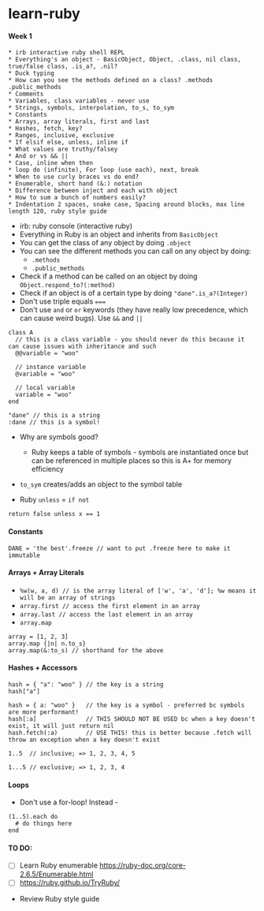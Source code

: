 # learn-ruby
#### Week 1
```
* irb interactive ruby shell REPL
* Everything's an object - BasicObject, Object, .class, nil class, true/false class, .is_a?, .nil?
* Duck typing
* How can you see the methods defined on a class? .methods .public_methods
* Comments
* Variables, class variables - never use
* Strings, symbols, interpolation, to_s, to_sym
* Constants
* Arrays, array literals, first and last
* Hashes, fetch, key?
* Ranges, inclusive, exclusive
* If elsif else, unless, inline if
* What values are truthy/falsey
* And or vs && ||
* Case, inline when then
* loop do (infinite), For loop (use each), next, break
* When to use curly braces vs do end?
* Enumerable, short hand (&:) notation
* Difference between inject and each with object
* How to sum a bunch of numbers easily?
* Indentation 2 spaces, snake case, Spacing around blocks, max line length 120, ruby style guide
```

- irb: ruby console (interactive ruby)
- Everything in Ruby is an object and inherits from `BasicObject`
- You can get the class of any object by doing `.object`
- You can see the different methods you can call on any object by doing:
  - `.methods`
  - `.public_methods`
- Check if a method can be called on an object by doing `Object.respond_to?(:method)`
- Check if an object is of a certain type by doing `"dane".is_a?(Integer)`
- Don't use triple equals `===`
- Don't use `and` or `or` keywords (they have really low precedence, which can cause weird bugs). Use `&&` and `||`

```
class A
  // this is a class variable - you should never do this because it can cause issues with inheritance and such
  @@variable = "woo" 
  
  // instance variable
  @variable = "woo" 
  
  // local variable
  variable = "woo"
end
```


```
"dane" // this is a string
:dane // this is a symbol!
```
- Why are symbols good?
  - Ruby keeps a table of symbols - symbols are instantiated once but can be referenced in multiple places so this is A+ for memory efficiency
- `to_sym` creates/adds an object to the symbol table
  
- Ruby `unless` = `if not`
```
return false unless x == 1
```
  
#### Constants
`DANE = 'the best'.freeze // want to put .freeze here to make it immutable`

#### Arrays + Array Literals
- `%w(w, a, d) // is the array literal of ['w', 'a', 'd']; %w means it will be an array of strings`
- `array.first // access the first element in an array`
- `array.last // access the last element in an array`
- `array.map`
```
array = [1, 2, 3]
array.map {|n| n.to_s}
array.map(&:to_s) // shorthand for the above
```

#### Hashes + Accessors
```
hash = { "a": "woo" } // the key is a string
hash["a"]

hash = { a: "woo" }   // the key is a symbol - preferred bc symbols are more performant!
hash[:a]              // THIS SHOULD NOT BE USED bc when a key doesn't exist, it will just return nil
hash.fetch(:a)        // USE THIS! this is better because .fetch will throw an exception when a key doesn't exist
```

```
1..5  // inclusive; => 1, 2, 3, 4, 5

1...5 // exclusive; => 1, 2, 3, 4
```

#### Loops
- Don't use a for-loop! Instead -
```
(1..5).each do
  # do things here
end
```

#### TO DO:
- [ ] Learn Ruby enumerable https://ruby-doc.org/core-2.6.5/Enumerable.html
- [ ] https://ruby.github.io/TryRuby/ 
- Review Ruby style guide
